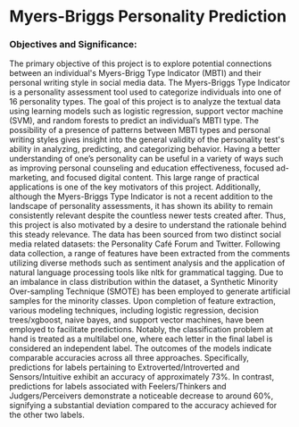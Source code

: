 # Myers-Briggs Personality Prediction

### Objectives and Significance:
The primary objective of this project is to explore potential connections between an individual's Myers-Brigg Type Indicator (MBTI) and their personal writing style in social media data. The Myers-Briggs Type Indicator is a personality assessment tool used to categorize individuals into one of 16 personality types. The goal of this project is to analyze the textual data using learning models such as logistic regression, support vector machine (SVM), and random forests to predict an individual’s MBTI type.
The possibility of a presence of patterns between MBTI types and personal writing styles gives insight into the general validity of the personality test's ability in analyzing, predicting, and categorizing behavior. Having a better understanding of one’s personality can be useful in a variety of ways such as improving personal counseling and education effectiveness, focused ad-marketing, and focused digital content. This large range of practical applications is one of the key motivators of this project. Additionally, although the Myers-Briggs Type Indicator is not a recent addition to the landscape of personality assessments, it has shown its ability to remain consistently relevant despite the countless newer tests created after. Thus, this project is also motivated by a desire to understand the rationale behind this steady relevance.
The data has been sourced from two distinct social media related datasets: the Personality Café Forum and Twitter. Following data collection, a range of features have been extracted from the comments utilizing diverse methods such as sentiment analysis and the application of natural language processing tools like nltk for grammatical tagging. Due to an imbalance in class distribution within the dataset, a Synthetic Minority Over-sampling Technique (SMOTE) has been employed to generate artificial samples for the minority classes. Upon completion of feature extraction, various modeling techniques, including logistic regression, decision trees/xgboost, naive bayes, and support vector machines, have been employed to facilitate predictions. Notably, the classification problem at hand is treated as a multilabel one, where each letter in the final label is considered an independent label. The outcomes of the models indicate comparable accuracies across all three approaches. Specifically, predictions for labels pertaining to Extroverted/Introverted and Sensors/Intuitive exhibit an accuracy of approximately 73%. In contrast, predictions for labels associated with Feelers/Thinkers and Judgers/Perceivers demonstrate a noticeable decrease to around 60%, signifying a substantial deviation compared to the accuracy achieved for the other two labels.

